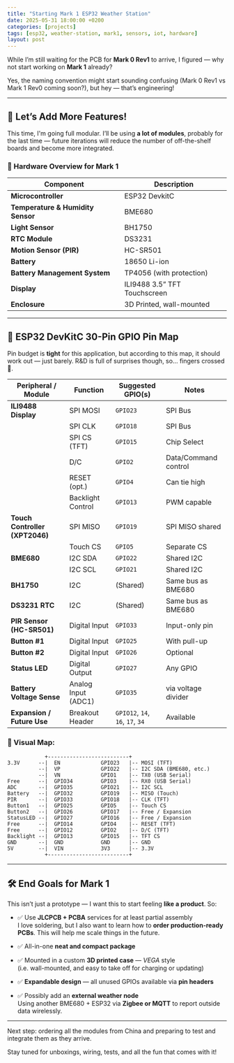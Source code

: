 ```yaml
---
title: "Starting Mark 1 ESP32 Weather Station"
date: 2025-05-31 18:00:00 +0200
categories: [projects]
tags: [esp32, weather-station, mark1, sensors, iot, hardware]
layout: post
---
```


While I’m still waiting for the PCB for **Mark 0 Rev1** to arrive, I figured — why not start working on **Mark 1** already?

Yes, the naming convention might start sounding confusing (Mark 0 Rev1 vs Mark 1 Rev0 coming soon?), but hey — that’s engineering!

---

## 📃 Let’s Add More Features!

This time, I'm going full modular. I’ll be using **a lot of modules**, probably for the last time — future iterations will reduce the number of off-the-shelf boards and become more integrated.

### 🎯 Hardware Overview for Mark 1

| Component                         | Description                  |
| --------------------------------- | ---------------------------- |
| **Microcontroller**               | ESP32 DevkitC                |
| **Temperature & Humidity Sensor** | BME680                       |
| **Light Sensor**                  | BH1750                       |
| **RTC Module**                    | DS3231                       |
| **Motion Sensor (PIR)**           | HC-SR501                     |
| **Battery**                       | 18650 Li-ion                 |
| **Battery Management System**     | TP4056 (with protection)     |
| **Display**                       | ILI9488 3.5” TFT Touchscreen |
| **Enclosure**                     | 3D Printed, wall-mounted     |

---

## 📌 ESP32 DevKitC 30-Pin GPIO Pin Map

Pin budget is **tight** for this application, but according to this map, it should work out — just barely. R&D is full of surprises though, so... fingers crossed 🤞.

| Peripheral / Module            | Function            | Suggested GPIO(s)                | Notes                |
| ------------------------------ | ------------------- | -------------------------------- | -------------------- |
| **ILI9488 Display**            | SPI MOSI            | `GPIO23`                         | SPI Bus              |
|                                | SPI CLK             | `GPIO18`                         | SPI Bus              |
|                                | SPI CS (TFT)        | `GPIO15`                         | Chip Select          |
|                                | D/C                 | `GPIO2`                          | Data/Command control |
|                                | RESET (opt.)        | `GPIO4`                          | Can tie high         |
|                                | Backlight Control   | `GPIO13`                         | PWM capable          |
| **Touch Controller (XPT2046)** | SPI MISO            | `GPIO19`                         | SPI MISO shared      |
|                                | Touch CS            | `GPIO5`                          | Separate CS          |
| **BME680**                     | I2C SDA             | `GPIO22`                         | Shared I2C           |
|                                | I2C SCL             | `GPIO21`                         | Shared I2C           |
| **BH1750**                     | I2C                 | (Shared)                         | Same bus as BME680   |
| **DS3231 RTC**                 | I2C                 | (Shared)                         | Same bus as BME680   |
| **PIR Sensor (HC-SR501)**      | Digital Input       | `GPIO33`                         | Input-only pin       |
| **Button #1**                  | Digital Input       | `GPIO25`                         | With pull-up         |
| **Button #2**                  | Digital Input       | `GPIO26`                         | Optional             |
| **Status LED**                 | Digital Output      | `GPIO27`                         | Any GPIO             |
| **Battery Voltage Sense**      | Analog Input (ADC1) | `GPIO35`                         | via voltage divider  |
| **Expansion / Future Use**     | Breakout Header     | `GPIO12`, `14`, `16`, `17`, `34` | Available            |

### 🧠 Visual Map:

```
            +--------------------------+
3.3V      --|  EN             GPIO23   |-- MOSI (TFT)           
          --|  VP             GPIO22   |-- I2C SDA (BME680, etc.)
          --|  VN             GPIO1    |-- TX0 (USB Serial)
Free      --|  GPIO34         GPIO3    |-- RX0 (USB Serial)
ADC       --|  GPIO35         GPIO21   |-- I2C SCL
Battery   --|  GPIO32         GPIO19   |-- MISO (Touch)
PIR       --|  GPIO33         GPIO18   |-- CLK (TFT)
Button1   --|  GPIO25         GPIO5    |-- Touch CS
Button2   --|  GPIO26         GPIO17   |-- Free / Expansion
StatusLED --|  GPIO27         GPIO16   |-- Free / Expansion
Free      --|  GPIO14         GPIO4    |-- RESET (TFT)
Free      --|  GPIO12         GPIO2    |-- D/C (TFT)
Backlight --|  GPIO13         GPIO15   |-- TFT CS
GND       --|  GND            GND      |-- GND
5V        --|  VIN            3V3      |-- 3.3V        
            +--------------------------+
```

---

## 🛠️ End Goals for Mark 1

This isn’t just a prototype — I want this to start feeling **like a product**. So:

- ✅ Use **JLCPCB + PCBA** services for at least partial assembly  
  I love soldering, but I also want to learn how to **order production-ready PCBs**. This will help me scale things in the future.

- ✅ All-in-one **neat and compact package**

- ✅ Mounted in a custom **3D printed case** — *VEGA* style  
  (i.e. wall-mounted, and easy to take off for charging or updating)

- ✅ **Expandable design** — all unused GPIOs available via **pin headers**

- ✅ Possibly add an **external weather node**  
  Using another BME680 + ESP32 via **Zigbee or MQTT** to report outside data wirelessly.

---

Next step: ordering all the modules from China and preparing to test and integrate them as they arrive.

Stay tuned for unboxings, wiring, tests, and all the fun that comes with it!
